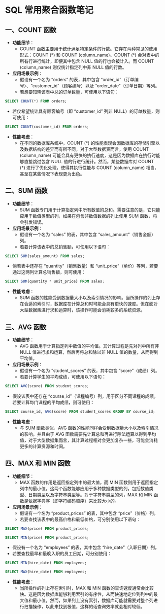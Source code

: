 # SQL 常用聚合函数笔记

## 一、COUNT 函数

- **功能细节**：
  - COUNT 函数主要用于统计满足特定条件的行数。它存在两种常见的使用形式：COUNT (\*) 和 COUNT (column_name)。COUNT (*) 会对表中的所有行进行统计，即便其中包含 NULL 值的行也会被计入。而 COUNT (column_name) 则仅统计指定列中非 NULL 值的行数。
- **应用场景示例**：
  - 假设有一个名为 “orders” 的表，其中包含 “order_id”（订单编号）、“customer_id”（顾客编号）以及 “order_date”（订单日期）等列。
  - 若想要知晓该表中总的订单数量，可使用以下语句：

```sql
SELECT COUNT(*) FROM orders;
```

- 若仅希望统计具有顾客编号（即 “customer_id” 列非 NULL）的订单数量，则可使用：

```sql
SELECT COUNT(customer_id) FROM orders;
```

- **性能考虑**：
  - 在不同的数据库系统中，COUNT (\*) 的性能表现会因数据库的存储引擎以及数据结构的差异而有所不同。对于大型数据表而言，使用 COUNT (column_name) 可能会具有更快的执行速度，这是因为数据库在执行时能够直接跳过包含 NULL 值的行进行统计。然而，某些数据库对 COUNT (\*) 进行了优化处理，使得其执行性能与 COUNT (column_name) 相当，甚至在某些情况下表现更为出色。

## 二、SUM 函数

- **功能细节**：
  - SUM 函数专门用于计算指定列中所有数值的总和。需要注意的是，它只能应用于数值类型的列，如果在包含非数值数据的列上使用 SUM 函数，将会引发错误。
- **应用场景示例**：
  - 假设有一个名为 “sales” 的表，其中包含 “sales_amount”（销售金额）列。
  - 若要计算该表中的总销售额，可使用以下语句：

```sql
SELECT SUM(sales_amount) FROM sales;
```

- 倘若表中还存在 “quantity”（销售数量）和 “unit_price”（单价）等列，若要通过这两列计算总销售额，则可使用：

```sql
SELECT SUM(quantity * unit_price) FROM sales;
```

- **性能考虑**：
  - SUM 函数的性能受到数据量大小以及索引情况的影响。当所操作的列上存在合适的索引时，数据库在计算总和时可能会具有更快的速度。但在面对大型数据集进行求和运算时，该操作可能会消耗较多的系统资源。

## 三、AVG 函数

- **功能细节**：
  - AVG 函数用于计算指定列中数值的平均值。其计算过程是先对列中所有非 NULL 值进行求和运算，然后再将总和除以非 NULL 值的数量，从而得到平均值。
- **应用场景示例**：
  - 假设有一个名为 “student_scores” 的表，其中包含 “score”（成绩）列。
  - 若要计算学生的平均成绩，可使用以下语句：

```sql
SELECT AVG(score) FROM student_scores;
```

- 假设该表中还存在 “course_id”（课程编号）列，用于区分不同课程的成绩。若要计算每门课程的平均成绩，则可使用：

```sql
SELECT course_id, AVG(score) FROM student_scores GROUP BY course_id;
```

- **性能考虑**：
  - 与 SUM 函数类似，AVG 函数的性能同样会受到数据量大小以及索引情况的影响。并且由于 AVG 函数需要先计算总和再进行除法运算以得到平均值，对于大型数据集而言，其计算过程相对会更加复杂一些，可能会消耗更多的计算资源和时间。

## 四、MAX 和 MIN 函数

- **功能细节**：
  - MAX 函数的作用是返回指定列中的最大值，而 MIN 函数则用于返回指定列中的最小值。这两个函数能够应用于多种数据类型的列，包括数值类型、日期类型以及字符串类型等。对于字符串类型的列，MAX 和 MIN 函数是依据字典序（即字符编码顺序）来比较大小的。
- **应用场景示例**：
  - 假设有一个名为 “product_prices” 的表，其中包含 “price”（价格）列。
  - 若要查找该表中的最高价格和最低价格，可分别使用以下语句：

```sql
SELECT MAX(price) FROM product_prices;
```

```sql
SELECT MIN(price) FROM product_prices;
```

- 假设有一个名为 “employees” 的表，其中包含 “hire_date”（入职日期）列。
- 若要查找最早和最晚入职的员工日期，可分别使用：

```sql
SELECT MIN(hire_date) FROM employees;
```

```sql
SELECT MAX(hire_date) FROM employees;
```

- **性能考虑**：
  - 当所操作的列上存在索引时，MAX 和 MIN 函数的查询速度通常会比较快。这是因为数据库能够利用索引的有序性，从而快速地定位到列中的最大值和最小值。然而，如果列上没有索引，数据库可能就需要对整个列进行扫描操作，以此来找到极值，这样的话查询效率就会相对较低。

